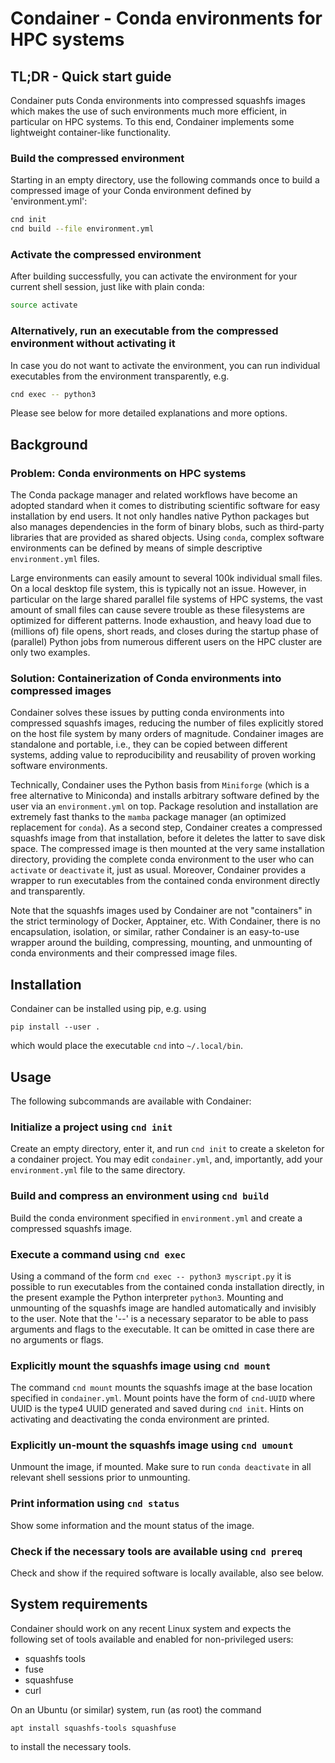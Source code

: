 # Condainer - Conda environments for HPC systems

## TL;DR - Quick start guide

Condainer puts Conda environments into compressed squashfs images which makes
the use of such environments much more efficient, in particular on HPC systems.
To this end, Condainer implements some lightweight container-like functionality.

### Build the compressed environment

Starting in an empty directory, use the following commands once to build a compressed image of your Conda environment defined by 'environment.yml':

```bash
cnd init
cnd build --file environment.yml
```

### Activate the compressed environment

After building successfully, you can activate the environment for your current shell session, just like with plain conda:

```bash
source activate
```

### Alternatively, run an executable from the compressed environment without activating it

In case you do not want to activate the environment, you can run individual executables from the environment transparently, e.g.

```bash
cnd exec -- python3
```

Please see below for more detailed explanations and more options.

## Background

### Problem: Conda environments on HPC systems

The Conda package manager and related workflows have become an
adopted standard when it comes to distributing scientific software
for easy installation by end users. It not only handles native
Python packages but also manages dependencies in the form of
binary blobs, such as third-party libraries that are provided as
shared objects. Using `conda`, complex software environments can
be defined by means of simple descriptive `environment.yml` files.

Large environments can easily amount to several 100k individual
small files. On a local desktop file system, this is typically not
an issue.  However, in particular on the large shared parallel file
systems of HPC systems, the vast amount of small files can cause
severe trouble as these filesystems are optimized for different
patterns. Inode exhaustion, and heavy load due to (millions of) file
opens, short reads, and closes during the startup phase of
(parallel) Python jobs from numerous different users on the HPC
cluster are only two examples.

### Solution: Containerization of Conda environments into compressed images

Condainer solves these issues by putting conda environments into
compressed squashfs images, reducing the number of files explicitly
stored on the host file system by many orders of magnitude.
Condainer images are standalone and portable, i.e., they can be
copied between different systems, adding value to reproducibility
and reusability of proven working software environments.

Technically, Condainer uses the Python basis from `Miniforge`
(which is a free alternative to Miniconda) and installs arbitrary
software defined by the user via an `environment.yml` on top.
Package resolution and installation are extremely fast thanks to the
`mamba` package manager (an optimized replacement for `conda`).
As a second step, Condainer creates a compressed squashfs image
from that installation, before it deletes the latter to save disk
space. The compressed image is then mounted at the very same
installation directory, providing the complete conda environment to
the user who can `activate` or `deactivate` it, just as usual. Moreover,
Condainer provides a wrapper to run executables from the contained
conda environment directly and transparently.

Note that the squashfs images used by Condainer are not "containers"
in the strict terminology of Docker, Apptainer, etc. With Condainer,
there is no encapsulation, isolation, or similar, rather Condainer
is an easy-to-use wrapper around the building, compressing,
mounting, and unmounting of conda environments and their compressed
image files.

## Installation

Condainer can be installed using pip, e.g. using

`pip install --user .`

which would place the executable `cnd` into `~/.local/bin`.

## Usage

The following subcommands are available with Condainer:

### Initialize a project using `cnd init`

Create an empty directory, enter it, and run `cnd init` to
create a skeleton for a condainer project. You may edit
`condainer.yml`, and, importantly, add your `environment.yml` file
to the same directory.

### Build and compress an environment using `cnd build`

Build the conda environment specified in `environment.yml` and
create a compressed squashfs image.

### Execute a command using `cnd exec`

Using a command of the form `cnd exec -- python3 myscript.py`
it is possible to run executables from the contained conda
installation directly, in the present example the Python interpreter
`python3`.  Mounting and unmounting of the squashfs image are
handled automatically and invisibly to the user.  Note that the '--'
is a necessary separator to be able to pass arguments and flags to
the executable.  It can be omitted in case there are no arguments or
flags.

### Explicitly mount the squashfs image using `cnd mount`

The command `cnd mount` mounts the squashfs image at the base
location specified in `condainer.yml`. Mount points have the form of
`cnd-UUID` where UUID is the type4 UUID generated and saved
during `cnd init`. Hints on activating and deactivating the
conda environment are printed.

### Explicitly un-mount the squashfs image using `cnd umount`

Unmount the image, if mounted. Make sure to run `conda deactivate` 
in all relevant shell sessions prior to unmounting.

### Print information using `cnd status`

Show some information and the mount status of the image.

### Check if the necessary tools are available using `cnd prereq`

Check and show if the required software is locally available, also see
below.

## System requirements

Condainer should work on any recent Linux system and expects the following set
of tools available and enabled for non-privileged users:

* squashfs tools
* fuse
* squashfuse
* curl

On an Ubuntu (or similar) system, run (as root) the command

`apt install squashfs-tools squashfuse`

to install the necessary tools.
